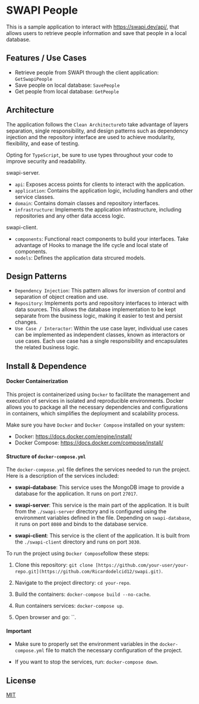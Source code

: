SWAPI People
===
This is a sample application to interact with https://swapi.dev/api/, that allows users to retrieve people information and save that people in a local database.

## Features / Use Cases
- Retrieve people from SWAPI through the client application: `GetSwapiPeople`
- Save people on local database: `SavePeople`
- Get people from local database: `GetPeople`

## Architecture

The application follows the `Clean Architecture`to take advantage of layers separation, single responsibility, and design patterns such as dependency injection and the repository interface are used to achieve modularity, flexibility, and ease of testing.

Opting for `TypeScript`, be sure to use types throughout your code to improve security and readability.

swapi-server.
- `api`: Exposes access points for clients to interact with the application.
- `application`: Contains the application logic, including handlers and other service classes.
- `domain`: Contains domain classes and repository interfaces.
- `infrastructure`: Implements the application infrastructure, including repositories and any other data access logic.

swapi-client.
- `components`: Functional react components to build your interfaces. Take advantage of Hooks to manage the life cycle and local state of components.
- `models`: Defines the application data strcured models.

## Design Patterns

- `Dependency Injection`: This pattern allows for inversion of control and separation of object creation and use.
- `Repository`: Implements ports and repository interfaces to interact with data sources. This allows the database implementation to be kept separate from the business logic, making it easier to test and persist changes.
- `Use Case / Interactor`: Within the use case layer, individual use cases can be implemented as independent classes, known as interactors or use cases. Each use case has a single responsibility and encapsulates the related business logic.

## Install & Dependence

#### Docker Containerization
This project is containerized using `Docker` to facilitate the management and execution of services in isolated and reproducible environments. Docker allows you to package all the necessary dependencies and configurations in containers, which simplifies the deployment and scalability process.

Make sure you have `Docker` and `Docker Compose` installed on your system:

- Docker: https://docs.docker.com/engine/install/
- Docker Compose: https://docs.docker.com/compose/install/

#### Structure of `docker-compose.yml`

The `docker-compose.yml` file defines the services needed to run the project. Here is a description of the services included:

- **swapi-database**: This service uses the MongoDB image to provide a database for the application. It runs on port `27017`.

- **swapi-server**: This service is the main part of the application. It is built from the `./swapi-server` directory and is configured using the environment variables defined in the file. Depending on `swapi-database`, it runs on port `8080` and binds to the database service.

- **swapi-client**: This service is the client of the application. It is built from the `./swapi-client` directory and runs on port `3030`.

To run the project using `Docker Compose`follow these steps:

1. Clone this repository: `git clone [https://github.com/your-user/your-repo.git](https://github.com/Ricardodelcid12/swapi.git)`.

2. Navigate to the project directory: `cd your-repo`.

3. Build the containers: `docker-compose build --no-cache`.

4. Run containers services: `docker-compose up`.

5. Open browser and go: ``.
  
#### Important

- Make sure to properly set the environment variables in the `docker-compose.yml` file to match the necessary configuration of the project.

- If you want to stop the services, run: `docker-compose down`.

## License

[MIT](https://opensource.org/license/mit/)
